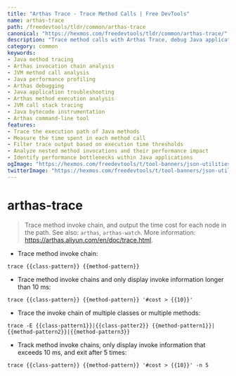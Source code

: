 ```yaml
---
title: "Arthas Trace - Trace Method Calls | Free DevTools"
name: arthas-trace
path: /freedevtools/tldr/common/arthas-trace
canonical: "https://hexmos.com/freedevtools/tldr/common/arthas-trace/"
description: "Trace method calls with Arthas Trace, debug Java applications, and identify performance bottlenecks with detailed invocation chain analysis. Free online tool, no registration required."
category: common
keywords:
- Java method tracing
- Arthas invocation chain analysis
- JVM method call analysis
- Java performance profiling
- Arthas debugging
- Java application troubleshooting
- Arthas method execution analysis
- JVM call stack tracing
- Java bytecode instrumentation
- Arthas command-line tool
features:
- Trace the execution path of Java methods
- Measure the time spent in each method call
- Filter trace output based on execution time thresholds
- Analyze nested method invocations and their performance impact
- Identify performance bottlenecks within Java applications
ogImage: "https://hexmos.com/freedevtools/t/tool-banners/json-utilities-banner.png"
twitterImage: "https://hexmos.com/freedevtools/t/tool-banners/json-utilities-banner.png"
---
```


# arthas-trace

> Trace method invoke chain, and output the time cost for each node in the path.
> See also: `arthas`, `arthas-watch`.
> More information: <https://arthas.aliyun.com/en/doc/trace.html>.

- Trace method invoke chain:

`trace {{class-pattern}} {{method-pattern}}`

- Trace method invoke chains and only display invoke information longer than 10 ms:

`trace {{class-pattern}} {{method-pattern}} '#cost > {{10}}'`

- Trace the invoke chain of multiple classes or multiple methods:

`trace -E {{class-pattern1}}|{{class-patter2}} {{method-pattern1}}|{{method-pattern2}}|{{method-pattern3}}`

- Track method invoke chains, only display invoke information that exceeds 10 ms, and exit after 5 times:

`trace {{class-pattern}} {{method-pattern}} '#cost > {{10}}' -n 5`
